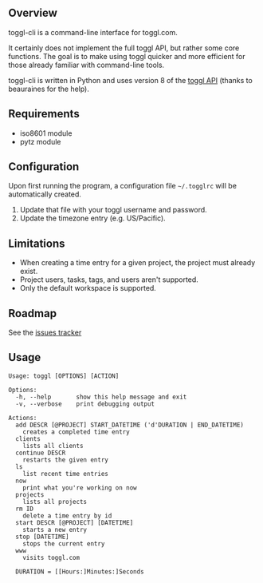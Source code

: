 Overview
--------

toggl-cli is a command-line interface for toggl.com.

It certainly does not implement the full toggl API, but rather some core
functions. The goal is to make using toggl quicker and more efficient for those
already familiar with command-line tools.

toggl-cli is written in Python and uses version 8 of the [toggl
API](https://github.com/toggl/toggl_api_docs) (thanks to beauraines for the
help).

Requirements
------------

* iso8601 module
* pytz module

Configuration
-------------

Upon first running the program, a configuration file `~/.togglrc` will be
automatically created. 

1. Update that file with your toggl username and password.
2. Update the timezone entry (e.g. US/Pacific).

Limitations
-----------

* When creating a time entry for a given project, the project must already
  exist.
* Project users, tasks, tags, and users aren't supported.
* Only the default workspace is supported.

Roadmap
-------

See the [issues tracker](https://github.com/drobertadams/toggl-cli/issues)

Usage
-----
	Usage: toggl [OPTIONS] [ACTION]

	Options:
	  -h, --help       show this help message and exit
	  -v, --verbose    print debugging output

	Actions:
	  add DESCR [@PROJECT] START_DATETIME ('d'DURATION | END_DATETIME)
		creates a completed time entry
	  clients
		lists all clients
	  continue DESCR
		restarts the given entry
	  ls
		list recent time entries
	  now
		print what you're working on now
	  projects
		lists all projects
	  rm ID
		delete a time entry by id
	  start DESCR [@PROJECT] [DATETIME]
		starts a new entry
	  stop [DATETIME]
		stops the current entry
	  www
		visits toggl.com

	  DURATION = [[Hours:]Minutes:]Seconds
